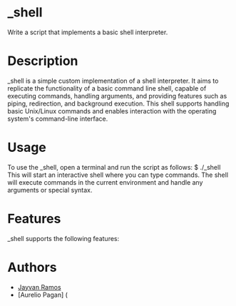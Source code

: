 # _shell
Write a script that implements a basic shell interpreter.

# Description
\_shell is a simple custom implementation of a shell interpreter. It aims to replicate the functionality of a basic command
line shell, capable of executing commands, handling arguments, and providing features such as piping, redirection, and
background execution. This shell supports handling basic Unix/Linux commands and enables interaction with the operating
system's command-line interface.

# Usage
To use the \_shell, open a terminal and run the script as follows: $ ./_shell
This will start an interactive shell where you can type commands. The shell will execute commands in the current
environment and handle any arguments or special syntax.

# Features
\_shell supports the following features:

# Authors
- [Jayvan Ramos](https://github.com/Jayvan23)
- [Aurelio Pagan] (
